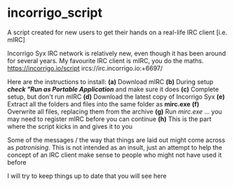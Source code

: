 # incorrigo_script
A script created for new users to get their hands on a real-life IRC client [i.e. mIRC]

Incorrigo Syx IRC network is relatively new, even though it has been around for several years. My favourite IRC client is mIRC, you do the maths.
https://incorrigo.io/script
ircs://irc.incorrigo.io:+6697/

Here are the instructions to install:
**(a)** Download mIRC
**(b)** During setup **_check "Run as Portable Application_** and make sure it does
**(c)** Complete setup, but don't run mIRC
**(d)** Download the latest copy of Incorrigo Syx
**(e)** Extract all the folders and files into the same folder as **mirc.exe**
**(f)** Overwrite all files, replacing them from the archive
**(g)** Run _mirc.exe_ ... you may need to register mIRC before you can continue
**(h)** This is the part where the script kicks in and gives it to you

Some of the messages / the way that things are laid out might come across as _patronising_. This is not intended as an insult, just an attempt to help the concept of an IRC client make sense to people who might not have used it before

I will try to keep things up to date that you will see here
